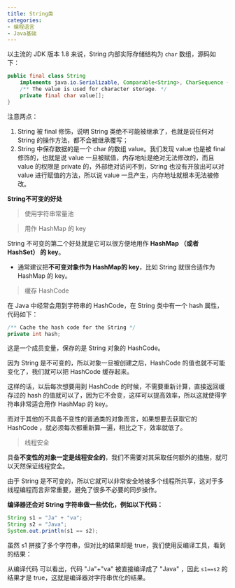 ```yaml
---
title: String类
categories: 
- 编程语言
- Java基础
---
```


以主流的 JDK 版本 1.8 来说，String 内部实际存储结构为 `char` 数组，源码如下：

```java
public final class String
    implements java.io.Serializable, Comparable<String>, CharSequence {
    /** The value is used for character storage. */
    private final char value[];
}    
```

注意两点：

1. String 被 final 修饰，说明 String 类绝不可能被继承了，也就是说任何对 String 的操作方法，都不会被继承覆写；
2. String 中保存数据的是一个 char 的数组 value。我们发现 value 也是被 final 修饰的，也就是说 value 一旦被赋值，内存地址是绝对无法修改的，而且 value 的权限是 private 的，外部绝对访问不到，String 也没有开放出可以对 value 进行赋值的方法，所以说 value 一旦产生，内存地址就根本无法被修改。

**String不可变的好处**

> 使用字符串常量池

> 用作 HashMap 的 key

String 不可变的第二个好处就是它可以很方便地用作 **HashMap （或者 HashSet） 的 key**。

* 通常建议把**不可变对象作为 HashMap的 key**，比如 String 就很合适作为 HashMap 的 key。

> 缓存 HashCode

在 Java 中经常会用到字符串的 HashCode，在 String 类中有一个 hash 属性，代码如下：

```java
/** Cache the hash code for the String */
private int hash;
```

这是一个成员变量，保存的是 String 对象的 HashCode。

因为 String 是不可变的，所以对象一旦被创建之后，HashCode 的值也就不可能变化了，我们就可以把 HashCode 缓存起来。

这样的话，以后每次想要用到 HashCode 的时候，不需要重新计算，直接返回缓存过的 hash 的值就可以了，因为它不会变，这样可以提高效率，所以这就使得字符串非常适合用作 HashMap 的 key。

而对于其他的不具备不变性的普通类的对象而言，如果想要去获取它的 HashCode ，就必须每次都重新算一遍，相比之下，效率就低了。

> 线程安全

具备**不变性的对象一定是线程安全的**，我们不需要对其采取任何额外的措施，就可以天然保证线程安全。

由于 String 是不可变的，所以它就可以非常安全地被多个线程所共享，这对于多线程编程而言非常重要，避免了很多不必要的同步操作。

**编译器还会对 String 字符串做一些优化，例如以下代码：**

```java
String s1 = "Ja" + "va";
String s2 = "Java";
System.out.println(s1 == s2);
```

虽然 s1 拼接了多个字符串，但对比的结果却是 true，我们使用反编译工具，看到的结果：

从编译代码 可以看出，代码 "Ja"+"va" 被直接编译成了 "Java" ，因此 `s1==s2` 的结果才是 true，这就是编译器对字符串优化的结果。
